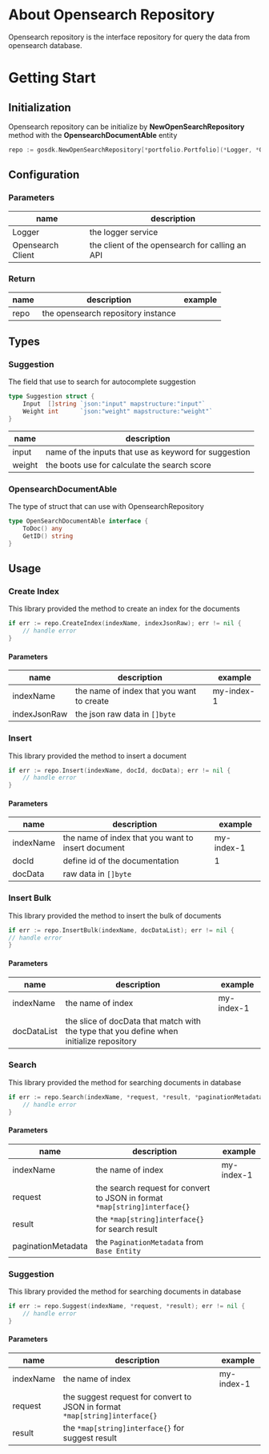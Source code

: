 # About Opensearch Repository
Opensearch repository is the interface repository for query the data from opensearch database.

# Getting Start

## Initialization
Opensearch repository can be initialize by **NewOpenSearchRepository** method with the **OpensearchDocumentAble** entity

```go
repo := gosdk.NewOpenSearchRepository[*portfolio.Portfolio](*Logger, *OpensearchClient)
```

## Configuration
### Parameters

| name              | description                                      |
|-------------------|--------------------------------------------------|
| Logger            | the logger service                               |
| Opensearch Client | the client  of the opensearch for calling an API |

### Return

| name | description                        | example |
|------|------------------------------------|---------|
| repo | the opensearch repository instance |         |

## Types

### Suggestion

The field that use to search for autocomplete suggestion

```go
type Suggestion struct {
    Input  []string `json:"input" mapstructure:"input"`
    Weight int      `json:"weight" mapstructure:"weight"`
}
```

| name   | description                                           |
|--------|-------------------------------------------------------|
| input  | name of the inputs that use as keyword for suggestion |
| weight | the boots use for calculate the search score          |

### OpensearchDocumentAble

The type of struct that can use with OpensearchRepository

```go
type OpenSearchDocumentAble interface {
    ToDoc() any
    GetID() string
}
```

## Usage

### Create Index
This library provided the method to create an index for the documents

```go
if err := repo.CreateIndex(indexName, indexJsonRaw); err != nil {
    // handle error
}
```

#### Parameters
| name         | description                               | example    |
|--------------|-------------------------------------------|------------|
| indexName    | the name of index that you want to create | my-index-1 |
| indexJsonRaw | the json raw data in `[]byte`             |            |

### Insert
This library provided the method to insert a document

```go
if err := repo.Insert(indexName, docId, docData); err != nil {
    // handle error
}
```

#### Parameters
| name      | description                                        | example    |
|-----------|----------------------------------------------------|------------|
| indexName | the name of index that you want to insert document | my-index-1 |
| docId     | define id of the documentation                     | 1          |
| docData   | raw data in `[]byte`                               |            |

### Insert Bulk
This library provided the method to insert the bulk of documents

```go
if err := repo.InsertBulk(indexName, docDataList); err != nil {
// handle error
}
```

#### Parameters
| name        | description                                                                              | example    |
|-------------|------------------------------------------------------------------------------------------|------------|
| indexName   | the name of index                                                                        | my-index-1 |
| docDataList | the slice of docData that match with the type that you define when initialize repository |            |

### Search
This library provided the method for searching documents in database

```go
if err := repo.Search(indexName, *request, *result, *paginationMetadata); err != nil {
    // handle error
}
```

#### Parameters
| name               | description                                                                | example    |
|--------------------|----------------------------------------------------------------------------|------------|
| indexName          | the name of index                                                          | my-index-1 |
| request            | the search request for convert to JSON in format `*map[string]interface{}` |            |
| result             | the `*map[string]interface{}` for search result                            |            |
| paginationMetadata | the `PaginationMetadata` from `Base Entity`                                |            |


### Suggestion
This library provided the method for searching documents in database

```go
if err := repo.Suggest(indexName, *request, *result); err != nil {
    // handle error
}
```

#### Parameters
| name               | description                                                                 | example    |
|--------------------|-----------------------------------------------------------------------------|------------|
| indexName          | the name of index                                                           | my-index-1 |
| request            | the suggest request for convert to JSON in format `*map[string]interface{}` |            |
| result             | the `*map[string]interface{}` for suggest result                            |            |
